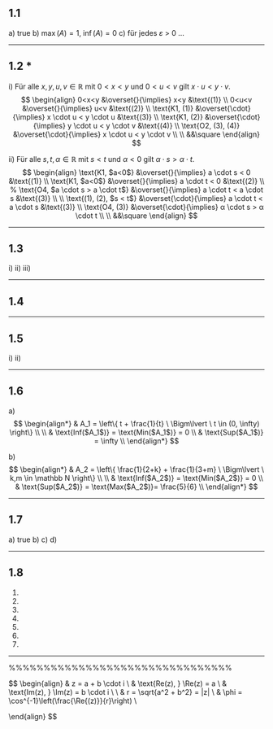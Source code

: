 ## 1.1
a) true
b) $\max(A) = 1, \ \inf(A) = 0$
c) für jedes $\varepsilon$ > 0 ...

---
## 1.2 \*
i)
Für alle $x, y, u, v \in \mathbb R$ mit $0 < x < y$ und $0 < u < v$ gilt $x \cdot u < y \cdot v$.
$$
\begin{align}
0<x<y &\overset{}{\implies} x<y &\text{(1)} \\
0<u<v &\overset{}{\implies} u<v &\text{(2)} \\
\text{K1, (1)} &\overset{\cdot}{\implies} x \cdot u < y \cdot u &\text{(3)} \\
\text{K1, (2)} &\overset{\cdot}{\implies} y \cdot u < y \cdot v &\text{(4)} \\
\text{O2, (3), (4)} &\overset{\cdot}{\implies} x \cdot u < y \cdot v \\
\\ &&\square
\end{align}
$$

ii)
Für alle $s, t, α \in \mathbb R$ mit $s < t$ und $α < 0$ gilt $α \cdot s > α \cdot t$.
$$
\begin{align}
\text{K1, $a<0$} &\overset{}{\implies} a \cdot s < 0 &\text{(1)} \\
\text{K1, $a<0$} &\overset{}{\implies} a \cdot t < 0 &\text{(2)} \\
% \text{O4, $a \cdot s > a \cdot t$} &\overset{}{\implies} a \cdot t < a \cdot s &\text{(3)} \\ \\
\text{(1), (2), $s < t$} &\overset{\cdot}{\implies} a \cdot t < a \cdot s &\text{(3)} \\
\text{O4, (3)} &\overset{\cdot}{\implies} α \cdot s > α \cdot t \\
\\ &&\square
\end{align}
$$

---
## 1.3
i)
ii)
iii)

---
## 1.4

---
## 1.5
i)
ii)

---
## 1.6
a)
$$
\begin{align*}
& A_1 = \left\{ t + \frac{1}{t} \ \Bigm\lvert \ t \in (0, \infty) \right\} \\ \\
& \text{Inf($A_1$)} = \text{Min($A_1$)} = 0 \\
& \text{Sup($A_1$)} = \infty \\
\end{align*}
$$

b)
$$
\begin{align*}
& A_2 = \left\{ \frac{1}{2+k} + \frac{1}{3+m} \ \Bigm\lvert \ k,m \in \mathbb N \right\} \\ \\
& \text{Inf($A_2$)} = \text{Min($A_2$)} = 0 \\
& \text{Sup($A_2$)} = \text{Max($A_2$)}= \frac{5}{6} \\
\end{align*}
$$

---
## 1.7
a) true
b)
c)
d)

---
## 1.8




1)
2)
3)
4)
5)
6)
7)



---
%%%%%%%%%%%%%%%%%%%%%%%%%%%%%%%%


$$
\begin{align}
& z = a + b \cdot i \\
& \text{Re(z), } \Re(z) = a \\
& \text{Im(z), } \Im(z) = b \cdot i \\ \\
& r = \sqrt{a^2 + b^2} = |z| \\
& \phi = \cos^{-1}\left(\frac{\Re{(z)}}{r}\right) \\

\end{align}
$$
